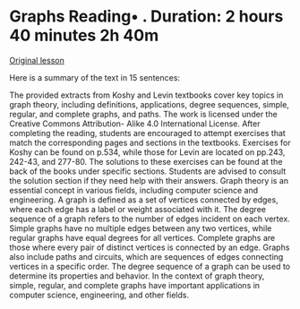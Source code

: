 # Graphs Reading• . Duration: 2 hours 40 minutes 2h 40m

[Original lesson](https://www.coursera.org/learn/uol-discrete-mathematics/supplement/BaYxT/graphs)

Here is a summary of the text in 15 sentences:

The provided extracts from Koshy and Levin textbooks cover key topics in graph theory, including definitions, applications, degree sequences, simple, regular, and complete graphs, and paths. The work is licensed under the Creative Commons Attribution- Alike 4.0 International License. After completing the reading, students are encouraged to attempt exercises that match the corresponding pages and sections in the textbooks. Exercises for Koshy can be found on p.534, while those for Levin are located on pp.243, 242-43, and 277-80. The solutions to these exercises can be found at the back of the books under specific sections. Students are advised to consult the solution section if they need help with their answers. Graph theory is an essential concept in various fields, including computer science and engineering. A graph is defined as a set of vertices connected by edges, where each edge has a label or weight associated with it. The degree sequence of a graph refers to the number of edges incident on each vertex. Simple graphs have no multiple edges between any two vertices, while regular graphs have equal degrees for all vertices. Complete graphs are those where every pair of distinct vertices is connected by an edge. Graphs also include paths and circuits, which are sequences of edges connecting vertices in a specific order. The degree sequence of a graph can be used to determine its properties and behavior. In the context of graph theory, simple, regular, and complete graphs have important applications in computer science, engineering, and other fields.

